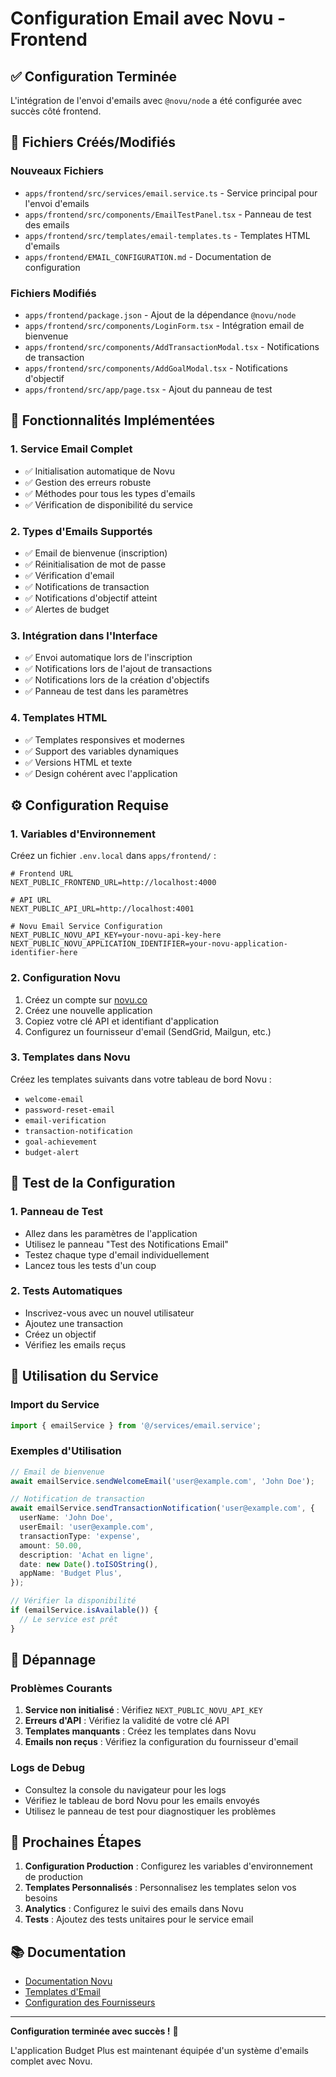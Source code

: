 # Configuration Email avec Novu - Frontend

## ✅ Configuration Terminée

L'intégration de l'envoi d'emails avec `@novu/node` a été configurée avec succès côté frontend.

## 📁 Fichiers Créés/Modifiés

### Nouveaux Fichiers
- `apps/frontend/src/services/email.service.ts` - Service principal pour l'envoi d'emails
- `apps/frontend/src/components/EmailTestPanel.tsx` - Panneau de test des emails
- `apps/frontend/src/templates/email-templates.ts` - Templates HTML d'emails
- `apps/frontend/EMAIL_CONFIGURATION.md` - Documentation de configuration

### Fichiers Modifiés
- `apps/frontend/package.json` - Ajout de la dépendance `@novu/node`
- `apps/frontend/src/components/LoginForm.tsx` - Intégration email de bienvenue
- `apps/frontend/src/components/AddTransactionModal.tsx` - Notifications de transaction
- `apps/frontend/src/components/AddGoalModal.tsx` - Notifications d'objectif
- `apps/frontend/src/app/page.tsx` - Ajout du panneau de test

## 🚀 Fonctionnalités Implémentées

### 1. Service Email Complet
- ✅ Initialisation automatique de Novu
- ✅ Gestion des erreurs robuste
- ✅ Méthodes pour tous les types d'emails
- ✅ Vérification de disponibilité du service

### 2. Types d'Emails Supportés
- ✅ Email de bienvenue (inscription)
- ✅ Réinitialisation de mot de passe
- ✅ Vérification d'email
- ✅ Notifications de transaction
- ✅ Notifications d'objectif atteint
- ✅ Alertes de budget

### 3. Intégration dans l'Interface
- ✅ Envoi automatique lors de l'inscription
- ✅ Notifications lors de l'ajout de transactions
- ✅ Notifications lors de la création d'objectifs
- ✅ Panneau de test dans les paramètres

### 4. Templates HTML
- ✅ Templates responsives et modernes
- ✅ Support des variables dynamiques
- ✅ Versions HTML et texte
- ✅ Design cohérent avec l'application

## ⚙️ Configuration Requise

### 1. Variables d'Environnement
Créez un fichier `.env.local` dans `apps/frontend/` :

```env
# Frontend URL
NEXT_PUBLIC_FRONTEND_URL=http://localhost:4000

# API URL
NEXT_PUBLIC_API_URL=http://localhost:4001

# Novu Email Service Configuration
NEXT_PUBLIC_NOVU_API_KEY=your-novu-api-key-here
NEXT_PUBLIC_NOVU_APPLICATION_IDENTIFIER=your-novu-application-identifier-here
```

### 2. Configuration Novu
1. Créez un compte sur [novu.co](https://novu.co)
2. Créez une nouvelle application
3. Copiez votre clé API et identifiant d'application
4. Configurez un fournisseur d'email (SendGrid, Mailgun, etc.)

### 3. Templates dans Novu
Créez les templates suivants dans votre tableau de bord Novu :
- `welcome-email`
- `password-reset-email`
- `email-verification`
- `transaction-notification`
- `goal-achievement`
- `budget-alert`

## 🧪 Test de la Configuration

### 1. Panneau de Test
- Allez dans les paramètres de l'application
- Utilisez le panneau "Test des Notifications Email"
- Testez chaque type d'email individuellement
- Lancez tous les tests d'un coup

### 2. Tests Automatiques
- Inscrivez-vous avec un nouvel utilisateur
- Ajoutez une transaction
- Créez un objectif
- Vérifiez les emails reçus

## 📧 Utilisation du Service

### Import du Service
```typescript
import { emailService } from '@/services/email.service';
```

### Exemples d'Utilisation
```typescript
// Email de bienvenue
await emailService.sendWelcomeEmail('user@example.com', 'John Doe');

// Notification de transaction
await emailService.sendTransactionNotification('user@example.com', {
  userName: 'John Doe',
  userEmail: 'user@example.com',
  transactionType: 'expense',
  amount: 50.00,
  description: 'Achat en ligne',
  date: new Date().toISOString(),
  appName: 'Budget Plus',
});

// Vérifier la disponibilité
if (emailService.isAvailable()) {
  // Le service est prêt
}
```

## 🔧 Dépannage

### Problèmes Courants
1. **Service non initialisé** : Vérifiez `NEXT_PUBLIC_NOVU_API_KEY`
2. **Erreurs d'API** : Vérifiez la validité de votre clé API
3. **Templates manquants** : Créez les templates dans Novu
4. **Emails non reçus** : Vérifiez la configuration du fournisseur d'email

### Logs de Debug
- Consultez la console du navigateur pour les logs
- Vérifiez le tableau de bord Novu pour les emails envoyés
- Utilisez le panneau de test pour diagnostiquer les problèmes

## 🎯 Prochaines Étapes

1. **Configuration Production** : Configurez les variables d'environnement de production
2. **Templates Personnalisés** : Personnalisez les templates selon vos besoins
3. **Analytics** : Configurez le suivi des emails dans Novu
4. **Tests** : Ajoutez des tests unitaires pour le service email

## 📚 Documentation

- [Documentation Novu](https://docs.novu.co/)
- [Templates d'Email](https://docs.novu.co/platform/email-templates)
- [Configuration des Fournisseurs](https://docs.novu.co/platform/integrations/email)

---

**Configuration terminée avec succès !** 🎉

L'application Budget Plus est maintenant équipée d'un système d'emails complet avec Novu.
